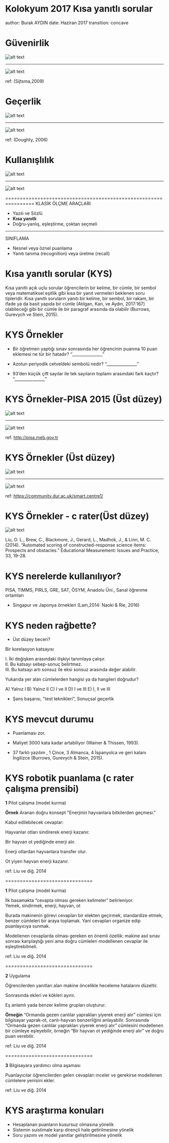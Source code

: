 Kolokyum 2017
Kısa yanıtlı sorular
========================================================
author: Burak AYDIN 
date: Haziran 2017
transition: concave

Güvenirlik
========================================
![alt text](img/cronbach.png)

***

![alt text](img/watsoncrick.png)

ref: (Sijtsma,2009)

Geçerlik
================================================================

![alt text](img/benbloom.png)

***

![alt text](img/taksonom.png)

ref: (Doughty, 2006)



Kullanışlılık
================================================================

![alt text](img/kullanis.png)

***

![alt text](img/kullanis2.png)



================================================================
KLASİK ÖLÇME ARAÇLARI

- Yazılı ve Sözlü
- **Kısa yanıtlı**
- Doğru-yanlış, eşleştirme, çoktan seçmeli

***

SINIFLAMA

- Nesnel veya öznel puanlama
- Yanıtı tanıma (recognition) veya üretme (recall)

Kısa yanıtlı sorular (KYS)
==============================

Kısa yanıtlı açık uçlu sorular öğrencilerin bir kelime, bir cümle, bir sembol veya matematiksel eşitlik gibi kısa bir yanıt vermeleri beklenen soru tipleridir. Kısa yanıtlı soruların yanıtı bir kelime, bir sembol, bir rakam, bir ifade ya da basit yapıda bir cümle (Atılgan, Kan, ve Aydın, 2017:167) olabileceği gibi bir cümle ile bir paragraf arasında da olabilir (Burrows, Gurevych ve Stein, 2015). 


KYS Örnekler
==============================

* Bir öğretmen yaptığı sınav sonrasında her öğrencinin puanına 10 puan eklemesi ne tür bir hatadır? “_______________” 

* Azotun periyodik cetveldeki sembolü nedir? “_______________” 

* 93’den küçük çift sayılar ile tek sayıların toplamı arasındaki fark kaçtır? “_______________”


KYS Örnekler-PISA 2015 (Üst düzey)
==============================

![alt text](img/kysorpisa1.png)

***
![alt text](img/kysorpisa2.png)

ref: http://pisa.meb.gov.tr

KYS Örnekler (Üst düzey)
==============================

![alt text](img/kysor1.png)

***

![alt text](img/kysor2.png)

ref: https://community.dur.ac.uk/smart.centre1/


KYS Örnekler - c rater(Üst düzey)
==============================
![alt text](img/kysor3.png)

Liu, O. L., Brew, C., Blackmore, J., Gerard, L., Madhok, J., & Linn, M. C. (2014). “Automated scoring of constructed-response science items: Prospects and obstacles.” Educational Measurement: Issues and Practice, 33, 19–28.


KYS nerelerde kullanılıyor?
==============================
PISA, TIMMS, PIRLS, GRE, SAT, ÖSYM, Anadolu Üni., Sanal öğrenme ortamları

* Singapur ve Japonya örnekleri (Lam,2014: Naoki & Rie, 2016)


KYS neden rağbette? 
==============================

* Üst düzey beceri?

Bir korelasyon katsayısı

I. İki değişken arasındaki ilişkiyi tanımlaya çalışır.  
II.  Bu katsayı sebep-sonuç belirtmez.  
III. Bu katsayı artı sonsuz ile eksi sonsuz arasında değer alabilir. 

Yukarıda yer alan cümlelerden hangisi ya da hangileri doğrudur?  

A) Yalnız I    B) Yalnız II     C) I ve II     D) I ve III    E) I, II ve III

* Şans başarısı, "test teknikleri", Sonuçsal geçerlik 




KYS mevcut durumu
==============================

* Puanlaması zor. 

* Maliyet 3000 kata kadar artabiliyor (Wainer & Thissen, 1993).

* 37 farklı yazılım , 1 Çince, 3 Almanca, 4 İspanyolca ve geri kalanı İngilizce (Burrows, Gurevych & Stein, 2015).


KYS robotik puanlama (c rater çalışma prensibi)
==============================

**1** Pilot çalışma (model kurma)

**Örnek** Aranan doğru konsept "Enerjinin hayvanlara bitkilerden geçmesi."

Kabul edilebilecek cevaplar: 
 
Hayvanlar otları sindirerek enerji kazanır.

Bir hayvan ot yediğinde enerji alır.

Enerji otlardan hayvanlara transfer olur.

Ot yiyen hayvan enerji kazanır. 

ref: Liu ve diğ. 2014

==============================

**1** Pilot çalışma (model kurma)

İlk basamakta “cevapta olması gereken kelimeler” belirleniyor.  
 Yemek, sindirmek, enerji, hayvan, ot

Burada makinenin görevi cevapları bir elekten geçirmek, standardize etmek, benzer cümleleri bir araya toplamak. Yani cevapları organize edip puanlayıcıya sunmak. 

Modellenen cevaplarda olması gereken en önemli özellik: makine asıl sınav sonrası karşılaştığı yeni ama doğru cümleleri modellenen cevaplar ile eşleştirebilmeli. 

ref: Liu ve diğ. 2014

==============================

**2** Uygulama 

Öğrencilerden yanıtları alan makine öncelikle heceleme hatalarını düzeltir. 

Sonrasında ekleri ve kökleri ayırır. 

Eş anlamlı yada benzer kelime grupları oluşturur. 

**Örneğin** “Ormanda gezen canlılar yaprakları yiyerek enerji alır” cümlesi için bilgisayar yaprak-ot,  canlı-hayvan benzerliğini anlayabilir. Sonrasında 
“Ormanda gezen canlılar yaprakları yiyerek enerji alır”  cümlesini modellenen bir cümleye eşleyebilir,  örneğin “Bir hayvan ot yediğinde enerji alır” ve doğru puan verebilir.

ref: Liu ve diğ. 2014


==============================

**3**	Bilgisayara yardımcı olma aşaması 

Puanlayıcılar öğrencilerden gelen cevapları inceler ve gerekirse modellenen cümlelere yenisini ekler.

ref: Liu ve diğ. 2014


KYS araştırma konuları
==============================

* Hesaplanan puanların kusursuz olmasına yönelik  
* Sistemin suistimale karşı dirençli hale getirilmesine yönelik
* Soru yazımı ve model yanıtlar geliştirilmesine yönelik

 

